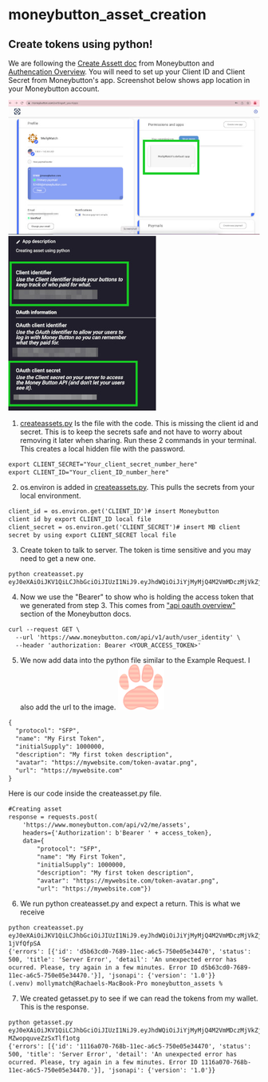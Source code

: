 # moneybutton_asset_creation
Create tokens using python!
---------------------------
We are following the [Create Assett doc](https://docs.moneybutton.com/docs/api/v2/api-v2-asset-create.html#example-request) from Moneybutton and [Authencation Overview](https://docs.moneybutton.com/docs/api/auth/api-auth-overview.html#application-access).
You will need to set up your Client ID and Client Secret from Moneybutton's app. Screenshot below shows app location in your Moneybutton account. 

![browser](docs/images/mb_apps.jpg)
![browser](docs/images/mb_clientsecrets.jpg)
1. [createassets.py](createassets.py) Is the file with the code. This is missing the client id and secret. This is to keep the secrets safe and not have to worry about removing it later when sharing. Run these 2 commands in your terminal. This creates a local hidden file with the password.

````
export CLIENT_SECRET="Your_client_secret_number_here"
export CLIENT_ID="Your_client_ID_number_here"
````
2. os.environ is added in [createassets.py](createassets.py). This pulls the secrets from your local environment.
```
client_id = os.environ.get('CLIENT_ID')# insert Moneybutton
client id by export CLIENT_ID local file
client_secret = os.environ.get('CLIENT_SECRET')# insert MB client secret by using export CLIENT_SECRET local file
```
3. Create token to talk to server. The token is time sensitive and you may need to get a new one. 
```
python createasset.py 
eyJ0eXAiOiJKV1QiLCJhbGciOiJIUzI1NiJ9.eyJhdWQiOiJiYjMyMjQ4M2VmMDczMjVkZjQ2ODY3NDJhNDM2NmIxZSIsImV4cCI6MTY0MjMxMDQzNiwic2NvcGUiOiJhcHBsaWNhdGlvbl9hY2Nlc3M6d3JpdGUifQ.RJ_v6csjT3tk_TJC6CmlOiXrtCzkTVmQ2_8FpfZIk7U
```
4. Now we use the "Bearer" to show who is holding the access token that we generated from step 3. This comes from ["api oauth overview"](https://docs.moneybutton.com/docs/api/auth/api-auth-overview.html) section of the Moneybutton docs. 
```
curl --request GET \
  --url 'https://www.moneybutton.com/api/v1/auth/user_identity' \
  --header 'authorization: Bearer <YOUR_ACCESS_TOKEN>'
```
5. We now add data into the python file similar to the Example Request. I also add the url to the image.
![browser](docs/images/mollymatch_paw.png)
```
{
  "protocol": "SFP",
  "name": "My First Token",
  "initialSupply": 1000000,
  "description": "My first token description",
  "avatar": "https://mywebsite.com/token-avatar.png",
  "url": "https://mywebsite.com"
}
```
Here is our code inside the createasset.py file. 
```
#Creating asset
response = requests.post(
    'https://www.moneybutton.com/api/v2/me/assets',
    headers={'Authorization': b'Bearer ' + access_token},
    data={
        "protocol": "SFP",
        "name": "My First Token",
        "initialSupply": 1000000,
        "description": "My first token description",
        "avatar": "https://mywebsite.com/token-avatar.png",
        "url": "https://mywebsite.com"})
```
6. We run python createasset.py and expect a return. This is what we receive
```
python createasset.py
eyJ0eXAiOiJKV1QiLCJhbGciOiJIUzI1NiJ9.eyJhdWQiOiJiYjMyMjQ4M2VmMDczMjVkZjQ2ODY3NDJhNDM2NmIxZSIsImV4cCI6MTY0MjMxMzA5MCwic2NvcGUiOiJhcHBsaWNhdGlvbl9hY2Nlc3M6d3JpdGUifQ.h0asLNlpShyQM1wGIKcS2qGfy6X_eHiau-1jVfQfpSA
{'errors': [{'id': 'd5b63cd0-7689-11ec-a6c5-750e05e34470', 'status': 500, 'title': 'Server Error', 'detail': 'An unexpected error has ocurred. Please, try again in a few minutes. Error ID d5b63cd0-7689-11ec-a6c5-750e05e34470.'}], 'jsonapi': {'version': '1.0'}}
(.venv) mollymatch@Rachaels-MacBook-Pro moneybutton_assets % 
```
7. We created getasset.py to see if we can read the tokens from my wallet. This is the response. 
```
python getasset.py 
eyJ0eXAiOiJKV1QiLCJhbGciOiJIUzI1NiJ9.eyJhdWQiOiJiYjMyMjQ4M2VmMDczMjVkZjQ2ODY3NDJhNDM2NmIxZSIsImV4cCI6MTY0MjMxMzYxOCwic2NvcGUiOiJhcHBsaWNhdGlvbl9hY2Nlc3M6d3JpdGUifQ.gJAUjlenqEjwx0QO7AJ5PL-MZwopquveZzSxTlf1otg
{'errors': [{'id': '1116a070-768b-11ec-a6c5-750e05e34470', 'status': 500, 'title': 'Server Error', 'detail': 'An unexpected error has ocurred. Please, try again in a few minutes. Error ID 1116a070-768b-11ec-a6c5-750e05e34470.'}], 'jsonapi': {'version': '1.0'}}
```